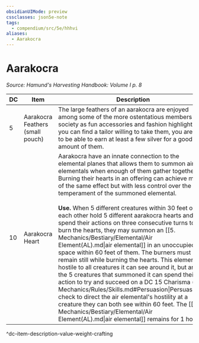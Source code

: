 ```yaml
---
obsidianUIMode: preview
cssclasses: json5e-note
tags:
  - compendium/src/5e/hhhvi
aliases:
  - Aarakocra
---
```

# Aarakocra
*Source: Hamund's Harvesting Handbook: Volume I p. 8* 

| DC | Item | Description | Value | Weight | Crafting |
|----|------|-------------|-------|--------|----------|
| 5 | Aarakocra Feathers (small pouch) | The large feathers of an aarakocra are enjoyed among some of the more ostentatious members of society as fun accessories and fashion highlights. If you can find a tailor willing to take them, you are sure to be able to earn at least a few silver for a good amount of them. | 8 sp | 2 lb | — |
| 10 | Aarakocra Heart | Aarakocra have an innate connection to the elemental planes that allows them to summon air elementals when enough of them gather together. Burning their hearts in an offering can achieve much of the same effect but with less control over the temperament of the summoned elemental.<br /><br />**Use.** When 5 different creatures within 30 feet of each other hold 5 different aarakocra hearts and spend their actions on three consecutive turns to burn the hearts, they may summon an [[5. Mechanics/Bestiary/Elemental/Air Element(AL).md\|air elemental]] in an unoccupied space within 60 feet of them. The burners must remain still while burning the hearts. This elemental is hostile to all creatures it can see around it, but any of the 5 creatures that summoned it can spend their action to try and succeed on a DC 15 Charisma ([[/5. Mechanics/Rules/Skills.md#Persuasion\|Persuasion]]) check to direct the air elemental's hostility at a creature they can both see within 60 feet. The [[5. Mechanics/Bestiary/Elemental/Air Element(AL).md\|air elemental]] remains for 1 hour. | 2 gp | 5 lb | — |
^dc-item-description-value-weight-crafting
